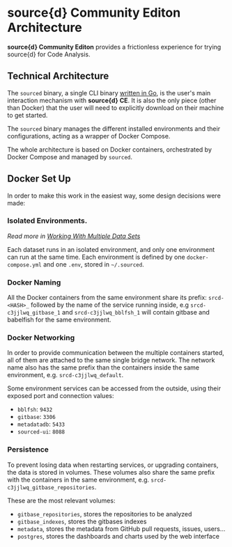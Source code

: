 #  source{d} Community Editon Architecture

**source{d} Community Editon** provides a frictionless experience for trying
source{d} for Code Analysis.


## Technical Architecture

The `sourced` binary, a single CLI binary [written in Go](../../cmd/sourced/main.go),
is the user's main interaction mechanism with **source{d} CE**.
It is also the only piece (other than Docker) that the user will need to explicitly
download on their machine to get started.

The `sourced` binary manages the different installed environments and their
configurations, acting as a wrapper of Docker Compose.

The whole architecture is based on Docker containers, orchestrated by Docker Compose
and managed by `sourced`.


## Docker Set Up

In order to make this work in the easiest way, some design decisions were made:

### Isolated Environments.

_Read more in [Working With Multiple Data Sets](../usage/multiple-datasets.md)_

Each dataset runs in an isolated environment, and only one environment can run
at the same time.
Each environment is defined by one `docker-compose.yml` and one `.env`, stored
in `~/.sourced`.

### Docker Naming

All the Docker containers from the same environment share its prefix:
`srcd-<HASH>_` followed by the name of the service running inside, e.g
`srcd-c3jjlwq_gitbase_1` and `srcd-c3jjlwq_bblfsh_1` will contain gitbase and
babelfish for the same environment.

### Docker Networking

In order to provide communication between the multiple containers started, all of
them are attached to the same single bridge network. The network name also has
the same prefix than the containers inside the same environment, e.g.
`srcd-c3jjlwq_default`.

Some environment services can be accessed from the outside, using their exposed
port and connection values:
- `bblfsh`: `9432`
- `gitbase`: `3306`
- `metadatadb`: `5433`
- `sourced-ui`: `8088`

### Persistence

To prevent losing data when restarting services, or upgrading containers, the data
is stored in volumes. These volumes also share the same prefix with the containers
in the same environment, e.g. `srcd-c3jjlwq_gitbase_repositories`.

These are the most relevant volumes:
- `gitbase_repositories`, stores the repositories to be analyzed
- `gitbase_indexes`, stores the gitbases indexes
- `metadata`, stores the metadata from GitHub pull requests, issues, users...
- `postgres`, stores the dashboards and charts used by the web interface

